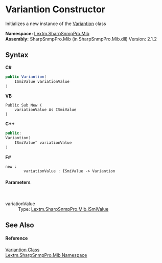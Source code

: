# Variantion Constructor 
 

Initializes a new instance of the <a href="T_Lextm_SharpSnmpPro_Mib_Variantion">Variantion</a> class

**Namespace:**&nbsp;<a href="N_Lextm_SharpSnmpPro_Mib">Lextm.SharpSnmpPro.Mib</a><br />**Assembly:**&nbsp;SharpSnmpPro.Mib (in SharpSnmpPro.Mib.dll) Version: 2.1.2

## Syntax

**C#**<br />
``` C#
public Variantion(
	ISmiValue variationValue
)
```

**VB**<br />
``` VB
Public Sub New ( 
	variationValue As ISmiValue
)
```

**C++**<br />
``` C++
public:
Variantion(
	ISmiValue^ variationValue
)
```

**F#**<br />
``` F#
new : 
        variationValue : ISmiValue -> Variantion
```


#### Parameters
&nbsp;<dl><dt>variationValue</dt><dd>Type: <a href="T_Lextm_SharpSnmpPro_Mib_ISmiValue">Lextm.SharpSnmpPro.Mib.ISmiValue</a><br /></dd></dl>

## See Also


#### Reference
<a href="T_Lextm_SharpSnmpPro_Mib_Variantion">Variantion Class</a><br /><a href="N_Lextm_SharpSnmpPro_Mib">Lextm.SharpSnmpPro.Mib Namespace</a><br />